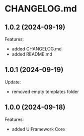 # CHANGELOG.md

## 1.0.2 (2024-09-19)

Features:

  - added CHANGELOG.md
  - added README.md

## 1.0.1 (2024-09-19)

Update:

  - removed empty templates folder

## 1.0.0 (2024-09-18)

Features:

  - added UIFramework Core
